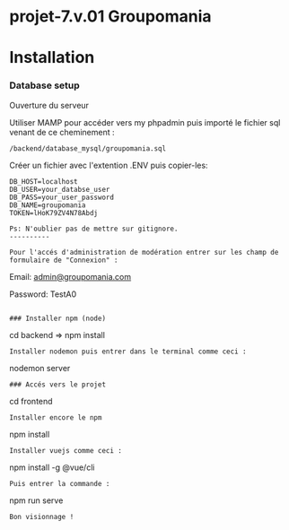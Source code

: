 # projet-7.v.01 Groupomania

# Installation

### Database setup
Ouverture du serveur

Utiliser MAMP pour accéder vers my phpadmin puis importé le fichier sql venant de ce cheminement :
```
/backend/database_mysql/groupomania.sql
```
Créer un fichier avec l'extention .ENV puis copier-les:
```
DB_HOST=localhost
DB_USER=your_databse_user
DB_PASS=your_user_password
DB_NAME=groupomania
TOKEN=lHoK79ZV4N78Abdj

Ps: N'oublier pas de mettre sur gitignore.
----------

Pour l'accés d'administration de modération entrer sur les champ de formulaire de "Connexion" :
```
Email:
admin@groupomania.com

Password:
TestA0
```

### Installer npm (node)
```
cd backend => npm install
```
Installer nodemon puis entrer dans le terminal comme ceci :
```
nodemon server
```
### Accés vers le projet
```
cd frontend
```
Installer encore le npm
```
npm install
```
Installer vuejs comme ceci :
```
npm install -g @vue/cli
```
Puis entrer la commande :
```
npm run serve
```
Bon visionnage !
